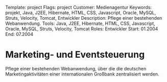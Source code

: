 Template: project
Flags: project
Customer: Medienagentur
Keywords: projekt, Java, J2EE, Hibernate, HTML, CSS, Javascript, Oracle, MySQL, Struts, Velocity, Tomcat, Entwickler
Description: Pflege einer bestehenden Webanwendung.
Tools: Java, J2EE, Hibernate, HTML, CSS, Javascript, Oracle, MySQL, Struts, Velocity, Tomcat
Roles: Entwickler
Start: 01.2004
End: 07.2004

# Marketing- und  Eventsteuerung

Pflege einer bestehenden Webanwendung, über die die deutschen Marketingaktivitäten einer internationalen Großbank zentralisiert werden.


